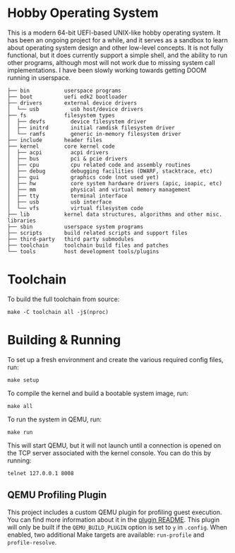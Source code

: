 # Hobby Operating System

This is a modern 64-bit UEFI-based UNIX-like hobby operating system. It has been an 
ongoing project for a while, and it serves as a sandbox to learn about operating
system design and other low-level concepts. It is not fully functional, but it does 
currently support a simple shell, and the ability to run other programs, although
most will not work due to missing system call implementations. I have been slowly
working towards getting DOOM running in userspace.

```
├── bin           userspace programs
├── boot          uefi edk2 bootloader
├── drivers       external device drivers
│  └── usb          usb host/device drivers
├── fs            filesystem types
│  ├── devfs        device filesystem driver
│  ├── initrd       initial ramdisk filesystem driver
│  └── ramfs        generic in-memory filesystem driver 
├── include       header files
├── kernel        core kernel code
│  ├── acpi         acpi drivers
│  ├── bus          pci & pcie drivers
│  ├── cpu          cpu related code and assembly routines
│  ├── debug        debugging facilities (DWARF, stacktrace, etc)
│  ├── gui          graphics code (not used yet)
│  ├── hw           core system hardware drivers (apic, ioapic, etc)
│  ├── mm           physical and virtual memory management
│  ├── tty          terminal interface
│  ├── usb          usb interface
│  └── vfs          virtual filesystem code
├── lib           kernel data structures, algorithms and other misc. libraries
├── sbin          userspace system programs
├── scripts       build related scripts and support files
├── third-party   third party submodules
├── toolchain     toolchain build files and patches
└── tools         host development tools/plugins
```

# Toolchain

To build the full toolchain from source:
```shell
make -C toolchain all -j$(nproc)
```

# Building & Running

To set up a fresh environment and create the various required config files, run:
```shell
make setup
```
To compile the kernel and build a bootable system image, run:
```shell
make all
```
To run the system in QEMU, run:
```shell
make run
```
This will start QEMU, but it will not launch until a connection is opened on the
TCP server associated with the kernel console. You can do this by running:
```shell
telnet 127.0.0.1 8008
```

## QEMU Profiling Plugin

This project includes a custom QEMU plugin for profiling guest execution. You can find more information
about it in the [plugin README](tools/qemu-profile-plugin/README.md). This plugin will only be built if
the `QEMU_BUILD_PLUGIN` option is set to `y` in `.config`. When enabled, two additional Make targets are
available: `run-profile` and `profile-resolve`.
